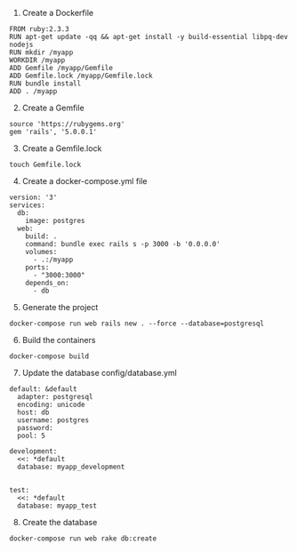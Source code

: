 1. Create a Dockerfile

```
FROM ruby:2.3.3
RUN apt-get update -qq && apt-get install -y build-essential libpq-dev nodejs
RUN mkdir /myapp
WORKDIR /myapp
ADD Gemfile /myapp/Gemfile
ADD Gemfile.lock /myapp/Gemfile.lock
RUN bundle install
ADD . /myapp
```

2. Create a Gemfile

```
source 'https://rubygems.org'
gem 'rails', '5.0.0.1'
```

3. Create a Gemfile.lock

`touch Gemfile.lock`

4. Create a docker-compose.yml file

```
version: '3'
services:
  db:
    image: postgres
  web:
    build: .
    command: bundle exec rails s -p 3000 -b '0.0.0.0'
    volumes:
      - .:/myapp
    ports:
      - "3000:3000"
    depends_on:
      - db
```

5. Generate the project

`docker-compose run web rails new . --force --database=postgresql`

6. Build the containers

`docker-compose build`

7. Update the database config/database.yml

```
default: &default
  adapter: postgresql
  encoding: unicode
  host: db
  username: postgres
  password:
  pool: 5

development:
  <<: *default
  database: myapp_development


test:
  <<: *default
  database: myapp_test
```

8. Create the database

`docker-compose run web rake db:create`
